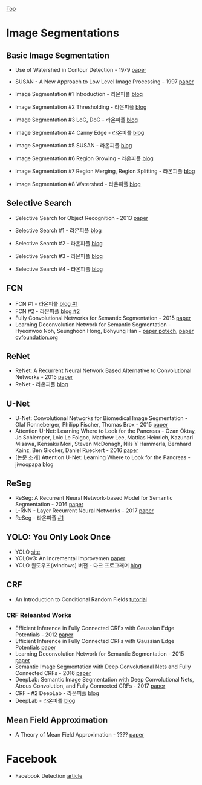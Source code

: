 [Top](index.md)

# Image Segmentations

## Basic Image Segmentation

* Use of Watershed in Contour Detection - 1979 [paper](http://cmm.ensmp.fr/~beucher/publi/watershed.pdf)

* SUSAN - A New Approach to Low Level Image Processing - 1997 [paper](https://link.springer.com/article/10.1023/A:1007963824710)

* Image Segmentation #1 Introduction - 라온피플 [blog](https://laonple.blog.me/220624485850)
* Image Segmentation #2 Thresholding - 라온피플 [blog](https://laonple.blog.me/220874313327)
* Image Segmentation #3 LoG, DoG - 라온피플 [blog](https://laonple.blog.me/220875555860)
* Image Segmentation #4 Canny Edge - 라온피플 [blog](https://laonple.blog.me/220876492301)
* Image Segmentation #5 SUSAN - 라온피플 [blog](https://laonple.blog.me/220885732170)
* Image Segmentation #6 Region Growing - 라온피플 [blog](https://laonple.blog.me/220890216653)
* Image Segmentation #7 Region Merging, Region Splitting - 라온피플 [blog](https://laonple.blog.me/220895425377)
* Image Segmentation #8 Watershed - 라온피플 [blog](https://laonple.blog.me/220902777415)

## Selective Search

* Selective Search for Object Recognition - 2013 [paper](https://koen.me/research/pub/uijlings-ijcv2013-draft.pdf)

* Selective Search #1 - 라온피플 [blog](https://laonple.blog.me/220918802749)
* Selective Search #2 - 라온피플 [blog](https://laonple.blog.me/220925179894)
* Selective Search #3 - 라온피플 [blog](https://laonple.blog.me/220930954658)
* Selective Search #4 - 라온피플 [blog](https://laonple.blog.me/220935916241)

## FCN

* FCN #1 - 라온피플 [blog #1](https://laonple.blog.me/220958109081)
* FCN #2 - 라온피플 [blog #2](https://laonple.blog.me/220964957738)
* Fully Convolutional Networks for Semantic Segmentation - 2015 [paper](https://arxiv.org/abs/1411.4038)
* Learning Deconvolution Network for Semantic Segmentation - Hyeonwoo Noh, Seunghoon Hong, Bohyung Han - [paper potech](http://cvlab.postech.ac.kr/research/deconvnet/), [paper cvfoundation.org](https://www.cv-foundation.org/openaccess/content_iccv_2015/papers/Noh_Learning_Deconvolution_Network_ICCV_2015_paper.pdf)

## ReNet

* ReNet: A Recurrent Neural Network Based Alternative to Convolutional Networks - 2015 [paper](https://arxiv.org/abs/1505.00393)
* ReNet - 라온피플 [blog](https://laonple.blog.me/221035153295)

## U-Net

* U-Net: Convolutional Networks for Biomedical Image Segmentation - Olaf Ronneberger, Philipp Fischer, Thomas Brox - 2015 [paper](https://arxiv.org/abs/1505.04597)
* Attention U-Net: Learning Where to Look for the Pancreas - Ozan Oktay, Jo Schlemper, Loic Le Folgoc, Matthew Lee, Mattias Heinrich, Kazunari Misawa, Kensaku Mori, Steven McDonagh, Nils Y Hammerla, Bernhard Kainz, Ben Glocker, Daniel Rueckert - 2016 [paper](https://arxiv.org/abs/1804.03999)
* [논문 소개] Attention U-Net: Learning Where to Look for the Pancreas - jiwoopapa [blog](https://steemit.com/deeplearning/@jiwoopapa/attention-u-net-learning-where-to-look-for-the-pancreas)

## ReSeg

* ReSeg: A Recurrent Neural Network-based Model for Semantic Segmentation - 2016 [paper](https://arxiv.org/abs/1511.07053)
* L-RNN - Layer Recurrent Neural Networks - 2017 [paper](https://openreview.net/pdf?id=rJJRDvcex)
* ReSeg - 라온피플 [#1](https://laonple.blog.me/221037627532)

## YOLO: You Only Look Once

* YOLO [site](https://pjreddie.com/darknet/yolo/)
* YOLOv3: An Incremental Improvemen [paper](https://pjreddie.com/media/files/papers/YOLOv3.pdf)
* YOLO 윈도우즈(windows) 버전 - 다크 프로그래머 [blog](http://darkpgmr.tistory.com/170?category=761008)

## CRF

* An Introduction to Conditional Random Fields [tutorial](http://homepages.inf.ed.ac.uk/csutton/publications/crftut-fnt.pdf)

### CRF Releanted Works

- Efficient Inference in Fully Connected CRFs with Gaussian Edge Potentials - 2012 [paper](https://arxiv.org/abs/1210.5644)
- Efficient Inference in Fully Connected CRFs with Gaussian Edge Potentials [paper](http://swoh.web.engr.illinois.edu/courses/IE598/handout/fall2016_slide15.pdf)
- Learning Deconvolution Network for Semantic Segmentation - 2015 [paper](https://arxiv.org/abs/1505.04366)
- Semantic Image Segmentation with Deep Convolutional Nets and Fully Connected CRFs - 2016 [paper](https://arxiv.org/abs/1412.7062)
- DeepLab: Semantic Image Segmentation with Deep Convolutional Nets, Atrous Convolution, and Fully Connected CRFs - 2017 [paper](https://arxiv.org/abs/1606.00915)
- CRF - #2 DeepLab - 라온피플 [blog](https://laonple.blog.me/221017461464)
- DeepLab - 라온피플 [blog](https://laonple.blog.me/221000648527)

## Mean Field Approximation

- A Theory of Mean Field Approximation - ???? [paper](https://papers.nips.cc/paper/1604-a-theory-of-mean-field-approximation.pdf)

# Facebook

- Facebook Detection [article](https://facebook.ai/developers/tools/detectron)
